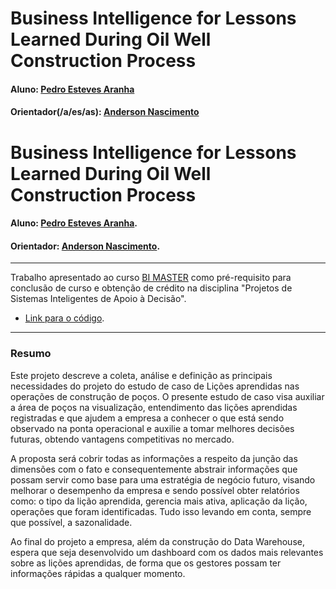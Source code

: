 # Business Intelligence for Lessons Learned During Oil Well Construction Process

#### Aluno: [Pedro Esteves Aranha](https://github.com/peaaranha)
#### Orientador(/a/es/as): [Anderson Nascimento](https://github.com/insightds)
# Business Intelligence for Lessons Learned During Oil Well Construction Process

#### Aluno: [Pedro Esteves Aranha](https://github.com/peaaranha).
#### Orientador: [Anderson Nascimento](https://github.com/insightds).

---

Trabalho apresentado ao curso [BI MASTER](https://ica.puc-rio.ai/bi-master) como pré-requisito para conclusão de curso e obtenção de crédito na disciplina "Projetos de Sistemas Inteligentes de Apoio à Decisão".

- [Link para o código](https://github.com/peaaranha/bi_master). <!-- caso não aplicável, remover esta linha -->

---

### Resumo

<!-- trocar o texto abaixo pelo resumo do trabalho -->
Este projeto descreve a coleta, análise e definição as principais necessidades do projeto do estudo de caso de Lições aprendidas nas operações de construção de poços. O presente estudo de caso visa auxiliar a área de poços na visualização, entendimento das lições aprendidas registradas e que ajudem a empresa a conhecer o que está sendo observado na ponta operacional e auxilie a tomar melhores decisões futuras, obtendo vantagens competitivas no mercado. 

A proposta será cobrir todas as informações a respeito da junção das dimensões com o fato e consequentemente abstrair informações que possam servir como base para uma estratégia de negócio futuro, visando melhorar o desempenho da empresa e sendo possível obter relatórios como: o tipo da lição aprendida, gerencia mais ativa, aplicação da lição, operações que foram identificadas. Tudo isso levando em conta, sempre que possível, a sazonalidade.

Ao final do projeto a empresa, além da construção do Data Warehouse, espera que seja desenvolvido um dashboard com os dados mais relevantes sobre as lições aprendidas, de forma que os gestores possam ter informações rápidas a qualquer momento.
